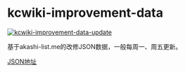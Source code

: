 # kcwiki-improvement-data
[![kcwiki-improvement-data-update](https://github.com/kcwikizh/kcwiki-improvement-data/actions/workflows/python-app.yml/badge.svg)](https://github.com/kcwikizh/kcwiki-improvement-data/actions/workflows/python-app.yml)

基于akashi-list.me的改修JSON数据，一般每周一、周五更新。

[JSON地址](https://kcwikizh.github.io/kcwiki-improvement-data/improve_data.json)
